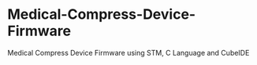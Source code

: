 # Medical-Compress-Device-Firmware
Medical Compress Device Firmware using STM, C Language and CubeIDE
